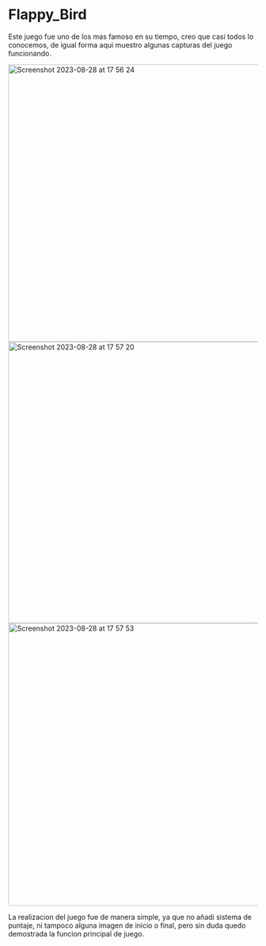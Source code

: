 # Flappy_Bird

Este juego fue uno de los mas famoso en su tiempo, creo que casi todos lo conocemos, de igual forma aqui muestro algunas capturas del juego funcionando. 


<img width="560" alt="Screenshot 2023-08-28 at 17 56 24" src="https://github.com/RR-UZI/Flappy_Bird/assets/61181141/d41b996a-c884-449b-9b1d-c200893505bd">
<img width="568" alt="Screenshot 2023-08-28 at 17 57 20" src="https://github.com/RR-UZI/Flappy_Bird/assets/61181141/a897d3a0-8b5f-4d01-9622-3b0c9370d98d">
<img width="571" alt="Screenshot 2023-08-28 at 17 57 53" src="https://github.com/RR-UZI/Flappy_Bird/assets/61181141/e68b8ba7-290a-47b5-8068-8e5bc7eb5141">

La realizacion del juego fue de manera simple, ya que no añadi sistema de puntaje, ni tampoco alguna imagen de inicio o final, pero sin duda quedo demostrada la funcion principal de juego.
